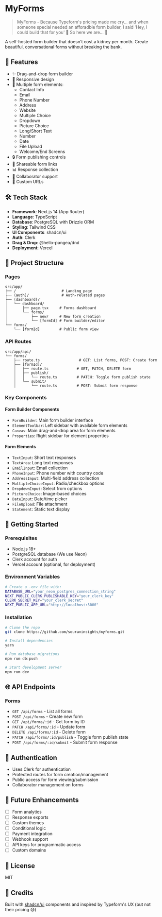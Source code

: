 # MyForms

> MyForms - Because Typeform's pricing made me cry... and when someone special needed an afforadble form builder, I said 'Hey, I could build that for you' 💜 So here we are... 🥲

A self-hosted form builder that doesn't cost a kidney per month. Create beautiful, conversational forms without breaking the bank.

## 🌟 Features

- ✨ Drag-and-drop form builder
- 📱 Responsive design
- 🎨 Multiple form elements:
  - Contact Info
  - Email
  - Phone Number
  - Address
  - Website
  - Multiple Choice
  - Dropdown
  - Picture Choice
  - Long/Short Text
  - Number
  - Date
  - File Upload
  - Welcome/End Screens
- 🔒 Form publishing controls
- 🔗 Shareable form links
- 📊 Response collection
- 👥 Collaborator support
- 🎯 Custom URLs

## 🛠️ Tech Stack

- **Framework**: Next.js 14 (App Router)
- **Language**: TypeScript
- **Database**: PostgreSQL with Drizzle ORM
- **Styling**: Tailwind CSS
- **UI Components**: shadcn/ui
- **Auth**: Clerk
- **Drag & Drop**: @hello-pangea/dnd
- **Deployment**: Vercel

## 📁 Project Structure

### Pages

```
src/app/
├── /                     # Landing page
├── (auth)/               # Auth-related pages
├── (dashboard)/
│   └── dashboard/
│       ├── page.tsx     # Forms dashboard
│       └── forms/
│           ├── new/     # New form creation
│           └── [formId] # Form builder/editor
└── forms/
    └── [formId]         # Public form view
```

### API Routes

```
src/app/api/
└── forms/
    ├── route.ts                  # GET: List forms, POST: Create form
    ├── [formId]/
    │   ├── route.ts             # GET, PATCH, DELETE form
    │   ├── publish/
    │   │   └── route.ts         # PATCH: Toggle form publish state
    │   └── submit/
    │       └── route.ts         # POST: Submit form response
```

### Key Components

#### Form Builder Components

- `FormBuilder`: Main form builder interface
- `ElementToolbar`: Left sidebar with available form elements
- `Canvas`: Main drag-and-drop area for form elements
- `Properties`: Right sidebar for element properties

#### Form Elements

- `TextInput`: Short text responses
- `TextArea`: Long text responses
- `EmailInput`: Email collection
- `PhoneInput`: Phone number with country code
- `AddressInput`: Multi-field address collection
- `MultipleChoiceInput`: Radio/checkbox options
- `DropdownInput`: Select from options
- `PictureChoice`: Image-based choices
- `DateInput`: Date/time picker
- `FileUpload`: File attachment
- `Statement`: Static text display

## 🚀 Getting Started

### Prerequisites

- Node.js 18+
- PostgreSQL database (We use Neon)
- Clerk account for auth
- Vercel account (optional, for deployment)

### Environment Variables

```bash
# Create a .env file with:
DATABASE_URL="your_neon_postgres_connection_string"
NEXT_PUBLIC_CLERK_PUBLISHABLE_KEY="your_clerk_key"
CLERK_SECRET_KEY="your_clerk_secret"
NEXT_PUBLIC_APP_URL="http://localhost:3000"
```

### Installation

```bash
# Clone the repo
git clone https://github.com/souravinsights/myforms.git

# Install dependencies
yarn

# Run database migrations
npm run db:push

# Start development server
npm run dev
```

## 🌐 API Endpoints

### Forms

- `GET /api/forms` - List all forms
- `POST /api/forms` - Create new form
- `GET /api/forms/:id` - Get form by ID
- `PATCH /api/forms/:id` - Update form
- `DELETE /api/forms/:id` - Delete form
- `PATCH /api/forms/:id/publish` - Toggle form publish state
- `POST /api/forms/:id/submit` - Submit form response

## 🔐 Authentication

- Uses Clerk for authentication
- Protected routes for form creation/management
- Public access for form viewing/submission
- Collaborator management on forms

## 🚧 Future Enhancements

- [ ] Form analytics
- [ ] Response exports
- [ ] Custom themes
- [ ] Conditional logic
- [ ] Payment integration
- [ ] Webhook support
- [ ] API keys for programmatic access
- [ ] Custom domains

## 📝 License

MIT

## 🙏 Credits

Built with [shadcn/ui](https://ui.shadcn.com/) components and inspired by Typeform's UX (but not their pricing 😅)
